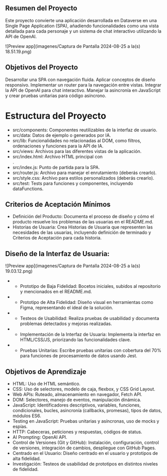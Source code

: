 ## Resumen del Proyecto

Este proyecto convierte una aplicación desarrollada en Dataverse en una Single Page Application (SPA), añadiendo funcionalidades como una vista detallada para cada personaje y un sistema de chat interactivo utilizando la API de OpenAI.

![Preview app](imagenes/Captura de Pantalla 2024-08-25 a la(s) 18.51.19.png)

## Objetivos del Proyecto
Desarrollar una SPA con navegación fluida.
Aplicar conceptos de diseño responsivo.
Implementar un router para la navegación entre vistas.
Integrar la API de OpenAI para chat interactivo.
Manejar la asincronía en JavaScript y crear pruebas unitarias para código asíncrono.
# Estructura del Proyecto
* src/components: Componentes reutilizables de la interfaz de usuario.
* src/data: Datos de ejemplo o generados por IA.
* src/lib: Funcionalidades no relacionadas al DOM, como filtros, ordenaciones y funciones para la API de IA.
* src/views: Archivos para las diferentes vistas de la aplicación.
* src/index.html: Archivo HTML principal con <div id='root'></div>.
* src/index.js: Punto de partida para la SPA.
* src/router.js: Archivo para manejar el enrutamiento (deberás crearlo).
* src/style.css: Archivo para estilos personalizados (deberás crearlo).
* src/test: Tests para funciones y componentes, incluyendo dataFunctions.
## Criterios de Aceptación Mínimos
* Definición del Producto: Documenta el proceso de diseño y cómo el producto resuelve los problemas de las usuarias en el README.md.
* Historias de Usuaria: Crea Historias de Usuaria que representen las necesidades de las usuarias, incluyendo definición de terminado y Criterios de Aceptación para cada historia.
## Diseño de la Interfaz de Usuaria:
![Preview app](imagenes/Captura de Pantalla 2024-08-25 a la(s) 19.03.12.png)

* * Prototipo de Baja Fidelidad: Bocetos iniciales, subidos al repositorio y mencionados en el README.md.
* * Prototipo de Alta Fidelidad: Diseño visual en herramientas como Figma, representando el ideal de la solución.
* * Testeos de Usabilidad: Realiza pruebas de usabilidad y documenta problemas detectados y mejoras realizadas.
* * Implementación de la Interfaz de Usuaria: Implementa la interfaz en HTML/CSS/JS, priorizando las funcionalidades clave.
* * Pruebas Unitarias: Escribe pruebas unitarias con cobertura del 70% para funciones de procesamiento de datos usando Jest.
## Objetivos de Aprendizaje
* HTML: Uso de HTML semántico.
* CSS: Uso de selectores, modelo de caja, flexbox, y CSS Grid Layout.
* Web APIs: Ruteado, almacenamiento en navegador, Fetch API.
* DOM: Selectores, manejo de eventos, manipulación dinámica.
* JavaScript: Identificadores descriptivos, variables, funciones, condicionales, bucles, asincronía (callbacks, promesas), tipos de datos, módulos ES6.
* Testing en JavaScript: Pruebas unitarias y asíncronas, uso de mocks y espías.
* HTTP: Cabeceras, peticiones y respuestas, códigos de status.
* AI Prompting: OpenAI API.
* Control de Versiones (Git y GitHub): Instalación, configuración, control de versiones, integración de cambios, despliegue con GitHub Pages.
* Centrado en el Usuario: Diseño centrado en el usuario y prototipos de alta fidelidad.
* Investigación: Testeos de usabilidad de prototipos en distintos niveles de fidelidad.
